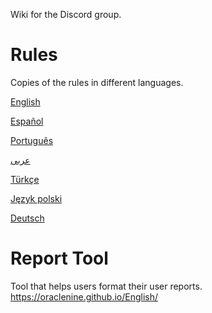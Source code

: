 Wiki for the Discord group.

# Rules
Copies of the rules in different languages.

[English](https://github.com/OracleNine/English/wiki/Rules)
 
[Español](https://github.com/OracleNine/English/wiki/Reglas)
 
[Português](https://github.com/OracleNine/English/wiki/Regras)
 
[عربى](https://github.com/OracleNine/English/wiki/القواعد)

[Türkçe](https://github.com/OracleNine/English/wiki/Kurallar)

[Język polski](https://github.com/OracleNine/English/wiki/Reguły)

[Deutsch](https://github.com/OracleNine/English/wiki/Regeln)

# Report Tool
Tool that helps users format their user reports.
https://oraclenine.github.io/English/

